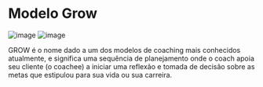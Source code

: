 # Modelo Grow

![image](https://user-images.githubusercontent.com/52088444/236814365-a2012704-4ffb-4f36-bbc5-f9e65768493f.png)
![image](https://user-images.githubusercontent.com/52088444/236814399-91b363f3-3c01-46c9-8455-d7ea53aeb7a1.png)

GROW é o nome dado a um dos modelos de coaching mais conhecidos atualmente, e significa uma sequência de planejamento onde o coach apoia seu cliente (o coachee) a iniciar uma reflexão e tomada de decisão sobre as metas que estipulou para sua vida ou sua carreira.

